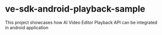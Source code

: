 # ve-sdk-android-playback-sample
This project showcases how AI Video Editor Playback API can be integrated in android application
